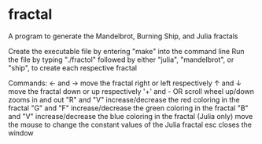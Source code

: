 # fractal
A program to generate the Mandelbrot, Burning Ship, and Julia fractals

Create the executable file by entering "make" into the command line
Run the file by typing "./fractol" followed by either "julia", "mandelbrot", or "ship", to create each respective fractal

Commands:
← and → move the fractal right or left respectively
↑ and ↓ move the fractal down or up respectively
'+' and - OR scroll wheel up/down zooms in and out
"R" and "V" increase/decrease the red coloring in the fractal
"G" and "F" increase/decrease the green coloring in the fractal
"B" and "V" increase/decrease the blue coloring in the fractal
(Julia only) move the mouse to change the constant values of the Julia fractal
esc closes the window
